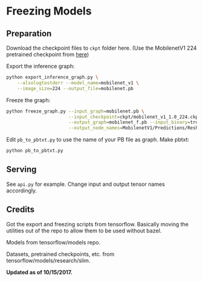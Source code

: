 # Freezing Models

## Preparation

Download the checkpoint files to `ckpt` folder here. (Use the MobilenetV1 224 pretrained checkpoint from [here](https://github.com/tensorflow/models/tree/master/research/slim#Pretrained))

Export the inference graph:
``` bash
python export_inference_graph.py \
    --alsologtostderr --model_name=mobilenet_v1 \
    --image_size=224 --output_file=mobilenet.pb
```

Freeze the graph:
``` bash
python freeze_graph.py --input_graph=mobilenet.pb \
                       --input_checkpoint=ckpt/mobilenet_v1_1.0_224.ckpt \
                       --output_graph=mobilenet_f.pb --input_binary=true \
                       --output_node_names=MobilenetV1/Predictions/Reshape_1
```

Edit `pb_to_pbtxt.py` to use the name of your PB file as graph.
Make pbtxt:
``` bash
python pb_to_pbtxt.py
```

## Serving

See `api.py` for example. Change input and output tensor names accordingly.

## Credits

Got the export and freezing scripts from tensorflow. Basically moving the utilities out of the repo to allow them to be used without bazel.

Models from tensorflow/models repo.

Datasets, pretrained checkpoints, etc. from tensorflow/models/research/slim.

**Updated as of 10/15/2017.**
